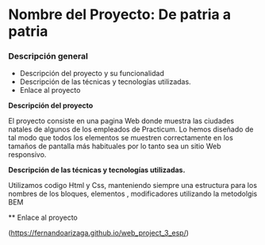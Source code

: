 # Nombre del Proyecto: De patria a patria

### Descripción general    
* Descripción del proyecto y su funcionalidad
* Descripción de las técnicas y tecnologías utilizadas. 
* Enlace al proyecto
  
**Descripción del proyecto**    
  
El proyecto consiste en una pagina Web donde muestra las ciudades natales de algunos de los empleados de Practicum. Lo hemos diseñado de tal modo que todos los elementos se muestren correctamente en los tamaños de pantalla más habituales por lo tanto sea un sitio Web responsivo.  
  
**Descripción de las técnicas y tecnologías utilizadas.**

Utilizamos codigo Html y Css, manteniendo siempre una estructura para los nombres de los bloques, elementos , modificadores utilizando la metodolgis BEM

** Enlace al proyecto

(https://fernandoarizaga.github.io/web_project_3_esp/)  